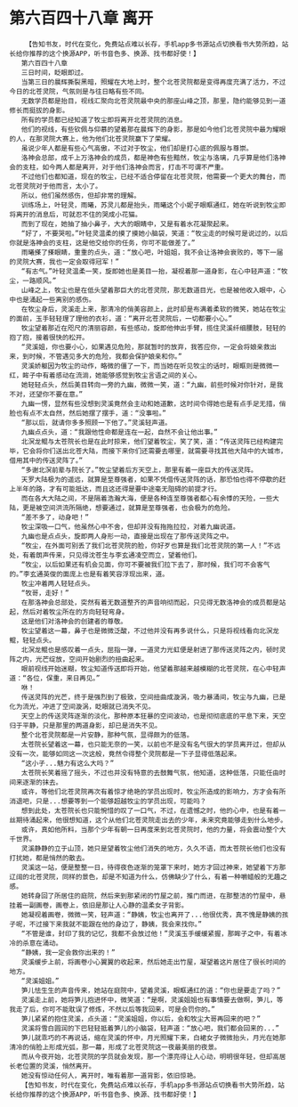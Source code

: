 # 第六百四十八章 离开
        【告知书友，时代在变化，免费站点难以长存，手机app多书源站点切换看书大势所趋，站长给你推荐的这个换源APP，听书音色多、换源、找书都好使！】
       第六百四十八章
       三日时间，眨眼即过。
       当第三日的晨辉撕裂黑暗，照耀在大地上时，整个北苍灵院都是变得再度充满了活力，不过今日的北苍灵院，气氛则是与往日略有些不同。
       无数学员都是抬目，视线汇聚向北苍灵院最中央的那座山峰之顶，那里，隐约能够见到一道修长而挺拔的身影。
       所有的学员都已经知道了牧尘即将离开北苍灵院的消息。
       他们的视线，有些钦佩与仰慕的望着那在晨辉下的身影，那是如今他们北苍灵院中最为耀眼的人，在那灵院大赛上，他为他们北苍灵院赢下了荣耀。
       虽说少年人都是有些心气高傲，不过对于牧尘，他们却是打心底的佩服与尊崇。
       洛神会总部，成千上万洛神会的成员，都是神色有些黯然，牧尘与洛璃，几乎算是他们洛神会的支柱，如今两人都是离开，对于他们洛神会而言，打击不可谓不严重。
       不过他们也都知道，现在的牧尘，已经不适合停留在北苍灵院，他需要一个更大的舞台，而北苍灵院对于他而言，太小了。
       所以，他们虽然感伤，但却非常的理解。
       训练场上，叶轻灵，雨曦，苏灵儿都是抬头，雨曦这个小妮子眼眶通红，她在听说到牧尘即将离开的消息后，可就忍不住的哭成小花猫。
       而到了现在，她抽了抽小鼻子，大大的眼睛中，又是有着水花凝聚起来。
       “好了，不要哭啦。”叶轻灵温柔的摸了摸她小脑袋，笑道：“牧尘走的时候可是说过的，以后你就是洛神会的支柱，这是他交给你的任务，你可不能做差了。”
       雨曦搽了搽眼睛，重重的点头，道：“放心吧，叶姐姐，我不会让洛神会衰败的，等下一届的灵院大赛，我也一定会取得冠军！”
       “有志气。”叶轻灵温柔一笑，旋即她也是美目一抬，凝视着那一道身影，在心中轻声道：“牧尘，一路顺风。”
       山峰之上，牧尘也是在低头望着那巨大的北苍灵院，那无数道目光，也是被他收入眼中，心中也是涌起一些离别的感伤。
       在牧尘身后，灵溪走上来，那清冷的俏美容颜上，此时却是布满着柔软的微笑，她站在牧尘的面前，玉手轻轻理了理他的衣衫，道：“离开北苍灵院后，一切都要小心。”
       牧尘望着那近在咫尺的清丽容颜，有些感动，旋即他伸出手臂，揽住灵溪纤细腰肢，轻轻的抱了抱，接着很快的松开。
       “灵溪姐，你也要小心，如果遇见危险，那就暂时的放弃，我答应你，一定会将娘亲救出来，到时候，不管遇见多大的危险，我都会保护娘亲和你。”
       灵溪娇躯因为牧尘的动作，略微的僵了一下，而当她在听见牧尘的话时，眼眶则是微微一红，眸子中有着感动在流淌，她能够感觉到牧尘言语之间的关心。
       她轻轻点头，然后美目转向一旁的九幽，微微一笑，道：“九幽，前些时候对你针对，是我不对，还望你不要在意。”
       九幽一愣，显然有些没想到灵溪竟然会主动和她道歉，这时间令得她也是有点手足无措，俏脸也有点不太自然，然后她摆了摆手，道：“没事啦。”
       “那以后，就请你多多照顾一下他了。”灵溪轻声道。
       九幽点点头，道：“我跟他性命都是连在一起，自然不会让他出事。”
       北溟龙鲲与太苍院长也是在此时掠来，他们望着牧尘，笑了笑，道：“传送灵阵已经构建完毕，它会将你们送出北苍大陆，而接下来你们还需要去哪里，就需要寻找其他大陆中的大城市，借用其中的传送灵阵了。”
       “多谢北溟前辈与院长了。”牧尘望着后方天空上，那里有着一座巨大的传送灵阵。
       天罗大陆极为的遥远，就算是至尊强者，如果不凭借传送灵阵的话，那恐怕也得不停歇的赶上半年的路，才有可能抵达，而且这还得是要中途毫无阻碍的前提才行。
       而在各大大陆之间，不是隔着浩瀚大海，便是各种连至尊强者都心有余悸的天险，一些大陆，更是被空间洪流所隔绝，想要通过，就算是至尊强者，也会极为的危险。
       “差不多了，动身吧！”
       牧尘深吸一口气，他虽然心中不舍，但却并没有拖拖拉拉，对着九幽说道。
       九幽也是点点头，旋即两人身形一动，直接是出现在了那传送灵阵之中。
       “牧尘，在外面可别丢了我们北苍灵院的脸，你好歹也算是我们北苍灵院的第一人！”不远处，有着朗声传来，只见得沈苍生与李玄通凌空而立，望着他们。
       “牧尘，以后如果还有机会见面，你可不要被我们拉下去了，那时候，我们可不会客气的。”李玄通英俊的面庞上也是有着笑容浮现出来，道。
       牧尘冲着两人轻轻点头。
       “牧哥，走好！”
       在那洛神会总部处，突然有着无数道整齐的声音响彻而起，只见得无数洛神会的成员都是站起，然后对着牧尘所在的方向轻轻弯身。
       这是他们对洛神会的创建者的尊敬。
       牧尘望着这一幕，鼻子也是微微泛酸，不过他并没有再多说什么，只是将视线看向北溟龙鲲，轻轻点头。
       北溟龙鲲也是感叹着一点头，屈指一弹，一道灵力光虹便是射进了那传送灵阵之内，顿时灵阵之内，光芒绽放，空间开始剧烈的扭曲起来。
       眼前视线开始迷糊，牧尘知道传送即将开始，他望着那越来越模糊的北苍灵院，在心中轻声道：“各位，保重，来日再见。”
       咻！
       传送灵阵的光芒，终于是强烈到了极致，空间扭曲成漩涡，吸力暴涌间，牧尘与九幽，已是化为流光，冲进了空间漩涡，眨眼就已消失不见。
       天空上的传送灵阵逐渐的淡化，那种原本狂暴的空间波动，也是彻彻底底的平息下来，天空归于平静，只是那里的两道身影，却已是消失不见。
       整个北苍灵院都是一片安静，那种气氛，显得颇为的低落。
       太苍院长望着这一幕，也只能无奈的一笑，以前也不是没有名气很大的学员离开过，但却从没有一次，能够如同这一次这般，竟然令得整个灵院都是一下子显得低落起来。
       “这小子...魅力有这么大吗？”
       太苍院长笑着摇了摇头，不过也并没有特意的去鼓舞气氛，他知道，这种低落，只能任由时间来逐渐的抹去。
       或许，等他们北苍灵院再次有着惊才绝艳的学员出现时，牧尘所造成的影响力，方才会有所消退吧，只是...想要等到一个能够超越牧尘的学员出现，可能吗？
       想到此处，太苍院长也只能惋惜的叹了一口气，不过，在遗憾之时，他的心中，也是有着一丝期待涌起来，他很想知道，这个从他们北苍灵院走出去的少年，未来究竟能够走到什么地步。
       或许，真如他所料，当那个少年有朝一日再度来到北苍灵院时，他的力量，将会震动整个大千世界。
       灵溪静静的立于山顶，她只是望着牧尘他们消失的地方，久久不语，而太苍院长他们也没有打扰她，都是悄然的散去。
       灵溪这一站，便是整整一日，待得夜色逐渐的笼罩下来时，她方才回过神来，她望着下方那辽阔的北苍灵院，同样的景色，却是不知道为什么，仿佛缺少了什么，有着一种嚼蜡般的无趣之感。
       她转身回了所居住的庭院，然后来到那紧闭的竹屋之前，推门而进，在那整洁的竹屋中，悬挂着一副画卷，画卷上，依旧是那让人心静的温柔女子背影。
       她凝视着画卷，微微一笑，轻声道：“静姨，牧尘也离开了...他很优秀，真不愧是静姨的孩子呢，不过接下来我就不能跟在他的身边了，静姨，我会来找你。”
       “不管是谁，封印了我的记忆，我都不会放过他！”灵溪玉手缓缓紧握，那眸子之中，有着冰冷的杀意在涌动。
       “静姨，我一定会救你出来的！”
       灵溪缓步上前，将画卷小心翼翼的收起来，然后她走出竹屋，凝望着这片居住了很长时间的地方。
       “灵溪姐姐。”
       笋儿怯生生的声音传来，她站在庭院中，望着灵溪，眼眶通红的道：“你也是要走了吗？”
       灵溪走上前，她将笋儿抱进怀中，微笑道：“是啊，灵溪姐姐也有事情要去做啊，笋儿，等我走了后，你可不能耽误了修炼，不然以后等我回来，可是会罚你的。”
       笋儿紧紧的抱住灵溪，点头道：“灵溪姐姐，你以后，会和牧尘大哥再回来的吧？”
       灵溪将雪白圆润的下巴轻轻抵着笋儿的小脑袋，轻声道：“放心吧，我们都会回来的...”
       笋儿就乖巧的不再说话，缩在灵溪的怀中，月光照耀下来，白裙女子微微抬头，月光在她那清冷的俏脸上形成光弧，那一幕，形成了北苍灵院这一夜最美丽的夜景。
       而从今夜开始，北苍灵院的学员就会发现，那一个漂亮得让人心动，明明很年轻，但却高居长老位置的灵溪，悄然离开。
       她没有惊动任何人，离开时，唯有着那一道背影，依旧惊艳。
       【告知书友，时代在变化，免费站点难以长存，手机app多书源站点切换看书大势所趋，站长给你推荐的这个换源APP，听书音色多、换源、找书都好使！】